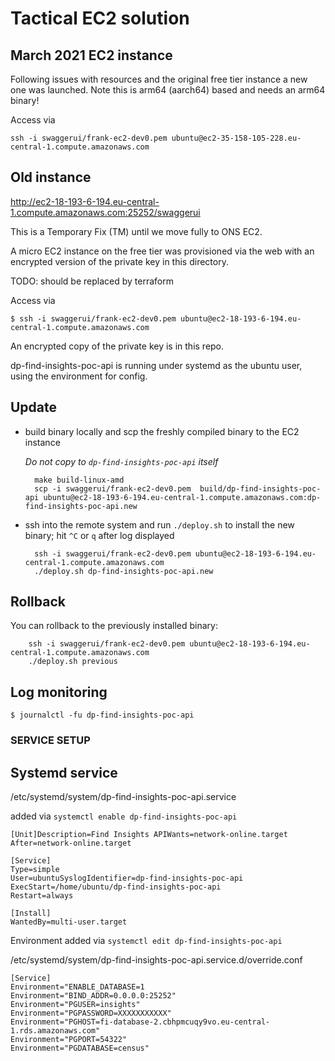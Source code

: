 # Tactical EC2 solution 

## March 2021 EC2 instance

Following issues with resources and the original free tier instance a new one
was launched.  Note this is arm64 (aarch64) based and needs an arm64 binary!

Access via

```
ssh -i swaggerui/frank-ec2-dev0.pem ubuntu@ec2-35-158-105-228.eu-central-1.compute.amazonaws.com
```

## Old instance

http://ec2-18-193-6-194.eu-central-1.compute.amazonaws.com:25252/swaggerui

This is a Temporary Fix (TM) until we move fully to ONS EC2.

A micro EC2 instance on the free tier was provisioned via the web with an
encrypted version of the private key in this directory.

TODO: should be replaced by terraform

Access via

```
$ ssh -i swaggerui/frank-ec2-dev0.pem ubuntu@ec2-18-193-6-194.eu-central-1.compute.amazonaws.com
```

An encrypted copy of the private key is in this repo.

dp-find-insights-poc-api is running under systemd as the ubuntu user, using the
environment for config.

## Update

* build binary locally and scp the freshly compiled binary to the EC2 instance

    *Do not copy to `dp-find-insights-poc-api` itself*

        make build-linux-amd
        scp -i swaggerui/frank-ec2-dev0.pem  build/dp-find-insights-poc-api ubuntu@ec2-18-193-6-194.eu-central-1.compute.amazonaws.com:dp-find-insights-poc-api.new

* ssh into the remote system and run `./deploy.sh` to install the new binary; hit `^C`  or `q` after log displayed

        ssh -i swaggerui/frank-ec2-dev0.pem ubuntu@ec2-18-193-6-194.eu-central-1.compute.amazonaws.com
        ./deploy.sh dp-find-insights-poc-api.new

## Rollback

You can rollback to the previously installed binary:

        ssh -i swaggerui/frank-ec2-dev0.pem ubuntu@ec2-18-193-6-194.eu-central-1.compute.amazonaws.com
        ./deploy.sh previous

## Log monitoring

```
$ journalctl -fu dp-find-insights-poc-api
```

### SERVICE SETUP

## Systemd service

/etc/systemd/system/dp-find-insights-poc-api.service

added via `systemctl enable dp-find-insights-poc-api`

```
[Unit]Description=Find Insights APIWants=network-online.target
After=network-online.target

[Service]
Type=simple
User=ubuntuSyslogIdentifier=dp-find-insights-poc-api
ExecStart=/home/ubuntu/dp-find-insights-poc-api
Restart=always

[Install]
WantedBy=multi-user.target
```

Environment added via `systemctl edit dp-find-insights-poc-api`

/etc/systemd/system/dp-find-insights-poc-api.service.d/override.conf

```
[Service]
Environment="ENABLE_DATABASE=1
Environment="BIND_ADDR=0.0.0.0:25252"
Environment="PGUSER=insights"
Environment="PGPASSWORD=XXXXXXXXXXX"
Environment="PGHOST=fi-database-2.cbhpmcuqy9vo.eu-central-1.rds.amazonaws.com"
Environment="PGPORT=54322"
Environment="PGDATABASE=census"
```

